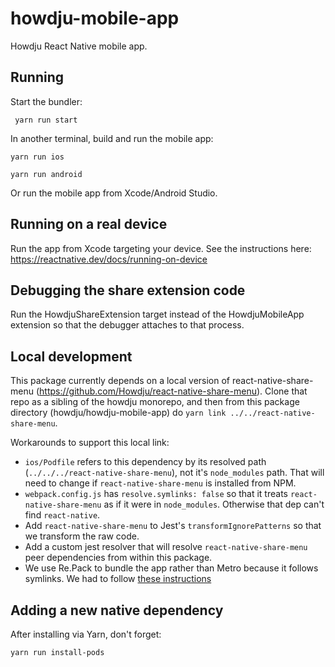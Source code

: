 # howdju-mobile-app

Howdju React Native mobile app.

## Running

Start the bundler:

```shell
 yarn run start
```

In another terminal, build and run the mobile app:

```shell
yarn run ios
```

```shell
yarn run android
```

Or run the mobile app from Xcode/Android Studio.

## Running on a real device

Run the app from Xcode targeting your device. See the instructions here:
<https://reactnative.dev/docs/running-on-device>

## Debugging the share extension code

Run the HowdjuShareExtension target instead of the HowdjuMobileApp extension so
that the debugger attaches to that process.

## Local development

This package currently depends on a local version of react-native-share-menu
(<https://github.com/Howdju/react-native-share-menu>). Clone that repo as a
sibling of the howdju monorepo, and then from this package directory
(howdju/howdju-mobile-app) do `yarn link ../../react-native-share-menu`.

Workarounds to support this local link:

- `ios/Podfile` refers to this dependency by its resolved path
  (`../../../react-native-share-menu`), not it's `node_modules` path. That will
  need to change if `react-native-share-menu` is installed from NPM.
- `webpack.config.js` has `resolve.symlinks: false` so that
  it treats `react-native-share-menu` as if it were in `node_modules`. Otherwise
  that dep can't find `react-native`.
- Add `react-native-share-menu` to Jest's `transformIgnorePatterns` so that we
  transform the raw code.
- Add a custom jest resolver that will resolve `react-native-share-menu` peer
  dependencies from within this package.
- We use Re.Pack to bundle the app rather than Metro because it follows
  symlinks. We had to follow
  [these instructions](http://web.archive.org/web/20220724134937/https://re-pack.netlify.app/docs/getting-started/)

## Adding a new native dependency

After installing via Yarn, don't forget:

```shell
yarn run install-pods
```
